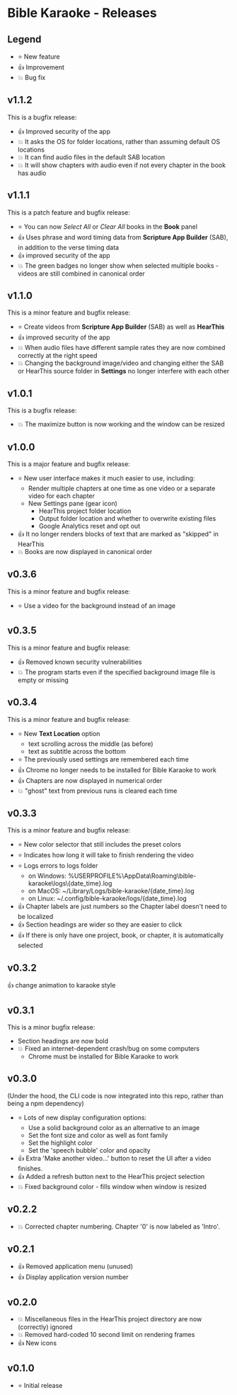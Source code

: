 # Bible Karaoke - Releases

## Legend

- :star: New feature
- :thumbsup: Improvement
- :boom: Bug fix

## v1.1.2

This is a bugfix release:

- :thumbsup: Improved security of the app
- :boom: It asks the OS for folder locations, rather than assuming default OS locations
- :boom: It can find audio files in the default SAB location
- :boom: It will show chapters with audio even if not every chapter in the book has audio

## v1.1.1

This is a patch feature and bugfix release:

- :star: You can now _Select All_ or _Clear All_ books in the **Book** panel
- :thumbsup: Uses phrase and word timing data from **Scripture App Builder** (SAB), in addition to the verse timing data
- :thumbsup: improved security of the app
- :boom: The green badges no longer show when selected multiple books - videos are still combined in canonical order

## v1.1.0

This is a minor feature and bugfix release:

- :star: Create videos from **Scripture App Builder** (SAB) as well as **HearThis**
- :thumbsup: improved security of the app
- :boom: When audio files have different sample rates they are now combined correctly at the right speed
- :boom: Changing the background image/video and changing either the SAB or HearThis source folder in **Settings** no
  longer interfere with each other

## v1.0.1

This is a bugfix release:

- :boom: The maximize button is now working and the window can be resized

## v1.0.0

This is a major feature and bugfix release:

- :star: New user interface makes it much easier to use, including:
  - Render multiple chapters at one time as one video or a separate video for each chapter
  - New Settings pane (gear icon)
    - HearThis project folder location
    - Output folder location and whether to overwrite existing files
    - Google Analytics reset and opt out
- :thumbsup: It no longer renders blocks of text that are marked as "skipped" in HearThis
- :boom: Books are now displayed in canonical order

## v0.3.6

This is a minor feature and bugfix release:

- :star: Use a video for the background instead of an image

## v0.3.5

This is a minor feature and bugfix release:

- :thumbsup: Removed known security vulnerabilities
- :boom: The program starts even if the specified background image file is empty or missing

## v0.3.4

This is a minor feature and bugfix release:

- :star: New **Text Location** option
  - text scrolling across the middle (as before)
  - text as subtitle across the bottom
- :star: The previously used settings are remembered each time
- :thumbsup: Chrome no longer needs to be installed for Bible Karaoke to work
- :thumbsup: Chapters are now displayed in numerical order
- :boom: "ghost" text from previous runs is cleared each time

## v0.3.3

This is a minor feature and bugfix release:

- :star: New color selector that still includes the preset colors
- :star: Indicates how long it will take to finish rendering the video
- :star: Logs errors to logs folder
  - on Windows: %USERPROFILE%\AppData\Roaming\bible-karaoke\logs\\{date_time}.log
  - on MacOS: ~/Library/Logs/bible-karaoke/{date_time}.log
  - on Linux: ~/.config/bible-karaoke/logs/{date_time}.log
- :thumbsup: Chapter labels are just numbers so the Chapter label doesn't need to be localized
- :thumbsup: Section headings are wider so they are easier to click
- :thumbsup: If there is only have one project, book, or chapter, it is automatically selected

## v0.3.2

:thumbsup: change animation to karaoke style

## v0.3.1

This is a minor bugfix release:

- Section headings are now bold
- :boom: Fixed an internet-dependent crash/bug on some computers
  - Chrome must be installed for Bible Karaoke to work

## v0.3.0

(Under the hood, the CLI code is now integrated into this repo, rather than being a npm dependency)

- :star: Lots of new display configuration options:
  - Use a solid background color as an alternative to an image
  - Set the font size and color as well as font family
  - Set the highlight color
  - Set the 'speech bubble' color and opacity
- :thumbsup: Extra 'Make another video...' button to reset the UI after a video finishes.
- :thumbsup: Added a refresh button next to the HearThis project selection
- :boom: Fixed background color - fills window when window is resized

## v0.2.2

- :boom: Corrected chapter numbering. Chapter '0' is now labeled as 'Intro'.

## v0.2.1

- :thumbsup: Removed application menu (unused)
- :thumbsup: Display application version number

## v0.2.0

- :boom: Miscellaneous files in the HearThis project directory are now (correctly) ignored
- :boom: Removed hard-coded 10 second limit on rendering frames
- :thumbsup: New icons

## v0.1.0

- :star: Initial release
